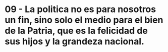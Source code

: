 # 09 - La politica no es para nosotros un fin, sino solo el medio para el bien de la Patria, que es la felicidad de sus hijos y la grandeza nacional.
